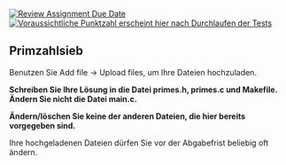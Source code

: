 [![Review Assignment Due Date](https://classroom.github.com/assets/deadline-readme-button-24ddc0f5d75046c5622901739e7c5dd533143b0c8e959d652212380cedb1ea36.svg)](https://classroom.github.com/a/xSM2FEEN)
[![Voraussichtliche Punktzahl erscheint hier nach Durchlaufen der Tests](../../blob/badges/.github/badges/points.svg)](../../raw/badges/.github/badges/points.svg)

Primzahlsieb
---

Benutzen Sie Add file → Upload files, um Ihre Dateien hochzuladen.

**Schreiben Sie Ihre Lösung in die Datei primes.h, primes.c und Makefile. Ändern Sie nicht die Datei main.c.**

**Ändern/löschen Sie keine der anderen Dateien, die hier bereits vorgegeben sind.**

Ihre hochgeladenen Dateien dürfen Sie vor der Abgabefrist beliebig oft ändern.

